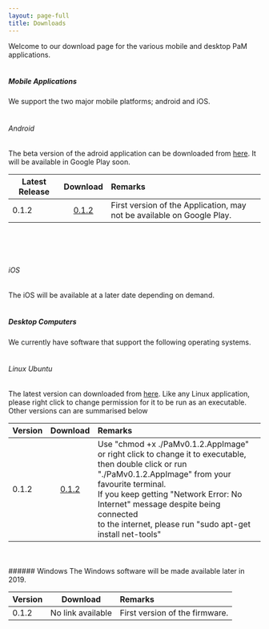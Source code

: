 ```yaml
---
layout: page-full
title: Downloads
---
```

Welcome to our download page for the various mobile and desktop PaM applications.
<br/>
<br/>
##### Mobile Applications
We support the two major mobile platforms; android and iOS. 
<br/>
<br/>
###### Android
The beta version of the adroid application can be downloaded from [here](https://drive.google.com/open?id=1xOUCo92LrysmVIF86Wdv-sJvJLurN9aQ "Android build"). It will be available in Google Play soon. 


| Latest Release        | Download     | Remarks  |
| ------------- |:-------------:| :-----|
| 0.1.2      | [0.1.2](https://drive.google.com/open?id=1xOUCo92LrysmVIF86Wdv-sJvJLurN9aQ "v0.1.2") | First version of the Application, may not be available on Google Play. |


<br/>
<br/>
<br/>

###### iOS
The iOS will be available at a later date depending on demand.
<br/>
<br/>

##### Desktop Computers
We currently have software that support the following operating systems.
<br/>
<br/>
###### Linux Ubuntu
The latest version can downloaded from [here](https://drive.google.com/open?id=1HmOOqRUzIeHLx_GYnjxVilpkNQNtp38H "Linux build"). Like any Linux application, please right click to change permission for it to be run as an executable. Other versions can are summarised below

| Version        | Download     | Remarks  |
| ------------- |:-------------:| :-----|
| 0.1.2      | [0.1.2](https://drive.google.com/open?id=1HmOOqRUzIeHLx_GYnjxVilpkNQNtp38H "v0.1.2") | Use "chmod +x ./PaMv0.1.2.AppImage" or right click to change it to executable,<br/> then double click or run "./PaMv0.1.2.AppImage" from your favourite terminal. <br/>If you keep getting "Network Error: No Internet" message despite being connected  <br/>to the internet, please run "sudo apt-get install net-tools"|

<br/>
<br/>
###### Windows
The Windows software will be made available later in 2019.


| Version        | Download     | Remarks  |
| ------------- |:-------------:| :-----|
| 0.1.2      | No link available | First version of the firmware. |
